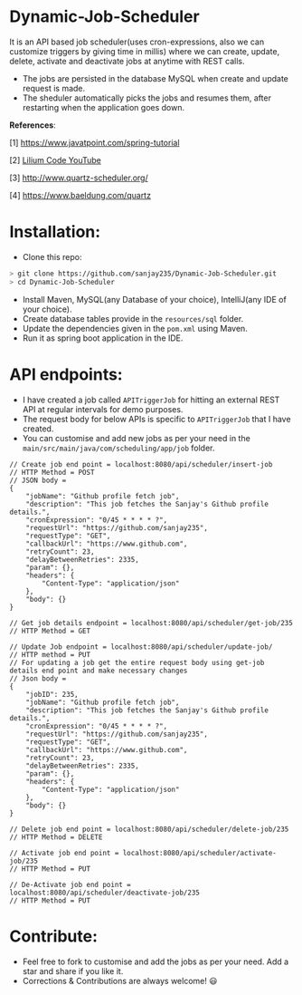 # Dynamic-Job-Scheduler
It is an API based job scheduler(uses cron-expressions, also we can customize triggers by giving time in millis) where we can create, update, delete, activate and deactivate jobs at anytime with REST calls.

* The jobs are persisted in the database MySQL when create and update request is made.
* The sheduler automatically picks the jobs and resumes them, after restarting when the application goes down.

**References**:

[1] https://www.javatpoint.com/spring-tutorial

[2] [Lilium Code YouTube](https://www.youtube.com/channel/UCHu8fdv3oIxYOVr9e92AxYQ)

[3] http://www.quartz-scheduler.org/

[4] https://www.baeldung.com/quartz

# Installation:
- Clone this repo:
```bash
> git clone https://github.com/sanjay235/Dynamic-Job-Scheduler.git
> cd Dynamic-Job-Scheduler
```
- Install Maven, MySQL(any Database of your choice), IntelliJ(any IDE of your choice).
- Create database tables provide in the `resources/sql` folder.
- Update the dependencies given in the `pom.xml` using Maven.
- Run it as spring boot application in the IDE.

# API endpoints:
* I have created a job called `APITriggerJob` for hitting an external REST API at regular intervals for demo purposes.
* The request body for below APIs is specific to `APITriggerJob` that I have created.
* You can customise and add new jobs as per your need in the `main/src/main/java/com/scheduling/app/job` folder.
```
// Create job end point = localhost:8080/api/scheduler/insert-job
// HTTP Method = POST
// JSON body =
{
    "jobName": "Github profile fetch job",
    "description": "This job fetches the Sanjay's Github profile details.",
    "cronExpression": "0/45 * * * * ?",
    "requestUrl": "https://github.com/sanjay235",
    "requestType": "GET",
    "callbackUrl": "https://www.github.com",
    "retryCount": 23,
    "delayBetweenRetries": 2335,
    "param": {},
    "headers": {
        "Content-Type": "application/json"
    },
    "body": {}
}

// Get job details endpoint = localhost:8080/api/scheduler/get-job/235
// HTTP Method = GET

// Update Job endpoint = localhost:8080/api/scheduler/update-job/
// HTTP method = PUT
// For updating a job get the entire request body using get-job details end point and make necessary changes
// Json body =
{
    "jobID": 235,
    "jobName": "Github profile fetch job",
    "description": "This job fetches the Sanjay's Github profile details.",
    "cronExpression": "0/45 * * * * ?",
    "requestUrl": "https://github.com/sanjay235",
    "requestType": "GET",
    "callbackUrl": "https://www.github.com",
    "retryCount": 23,
    "delayBetweenRetries": 2335,
    "param": {},
    "headers": {
        "Content-Type": "application/json"
    },
    "body": {}
}

// Delete job end point = localhost:8080/api/scheduler/delete-job/235
// HTTP Method = DELETE

// Activate job end point = localhost:8080/api/scheduler/activate-job/235
// HTTP Method = PUT

// De-Activate job end point = localhost:8080/api/scheduler/deactivate-job/235
// HTTP Method = PUT
```

# Contribute:
* Feel free to fork to customise and add the jobs as per your need. Add a star and share if you like it.
* Corrections & Contributions are always welcome! 😃
